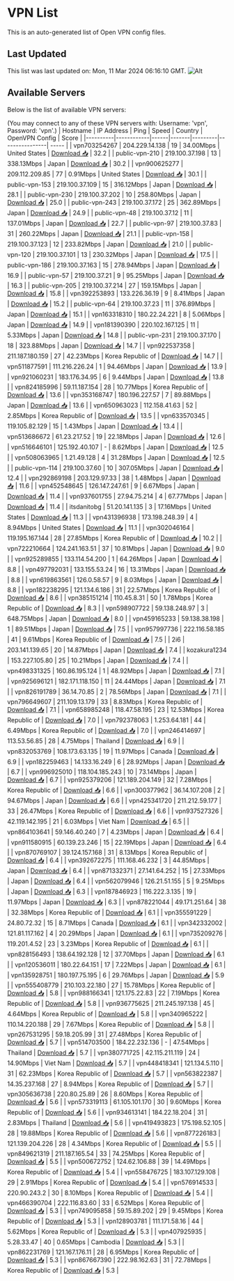 # VPN List

This is an auto-generated list of Open VPN config files.

## Last Updated

This list was last updated on: Mon, 11 Mar 2024 06:16:10 GMT.
![Alt](https://repobeats.axiom.co/api/embed/186b98318ef1479477931607c1ad7d823f12451f.svg "Repobeats analytics image")

## Available Servers

Below is the list of available VPN servers:

(You may connect to any of these VPN servers with: Username: 'vpn', Password: 'vpn'.)
| Hostname | IP Address | Ping | Speed | Country | OpenVPN Config | Score |
|----------|------------|------|-------|---------|----------------| ----- |
| vpn703254267 | 204.229.14.138 | 19 | 34.00Mbps | United States | [Download 📥](./configs/server_0_US.ovpn) | 32.2 |
| public-vpn-210 | 219.100.37.198 | 13 | 338.13Mbps | Japan | [Download 📥](./configs/server_1_JP.ovpn) | 30.2 |
| vpn900625277 | 209.112.209.85 | 77 | 0.91Mbps | United States | [Download 📥](./configs/server_2_US.ovpn) | 30.1 |
| public-vpn-153 | 219.100.37.109 | 15 | 316.12Mbps | Japan | [Download 📥](./configs/server_3_JP.ovpn) | 28.1 |
| public-vpn-230 | 219.100.37.202 | 10 | 258.80Mbps | Japan | [Download 📥](./configs/server_4_JP.ovpn) | 25.0 |
| public-vpn-243 | 219.100.37.172 | 25 | 362.89Mbps | Japan | [Download 📥](./configs/server_5_JP.ovpn) | 24.9 |
| public-vpn-48 | 219.100.37.12 | 11 | 137.01Mbps | Japan | [Download 📥](./configs/server_6_JP.ovpn) | 22.7 |
| public-vpn-97 | 219.100.37.83 | 31 | 260.22Mbps | Japan | [Download 📥](./configs/server_7_JP.ovpn) | 21.1 |
| public-vpn-158 | 219.100.37.123 | 12 | 233.82Mbps | Japan | [Download 📥](./configs/server_8_JP.ovpn) | 21.0 |
| public-vpn-120 | 219.100.37.101 | 13 | 230.32Mbps | Japan | [Download 📥](./configs/server_9_JP.ovpn) | 17.5 |
| public-vpn-186 | 219.100.37.163 | 15 | 278.94Mbps | Japan | [Download 📥](./configs/server_10_JP.ovpn) | 16.9 |
| public-vpn-57 | 219.100.37.21 | 9 | 95.25Mbps | Japan | [Download 📥](./configs/server_11_JP.ovpn) | 16.3 |
| public-vpn-205 | 219.100.37.214 | 27 | 159.15Mbps | Japan | [Download 📥](./configs/server_12_JP.ovpn) | 15.8 |
| vpn392253893 | 133.226.36.19 | 9 | 8.41Mbps | Japan | [Download 📥](./configs/server_13_JP.ovpn) | 15.2 |
| public-vpn-64 | 219.100.37.23 | 11 | 376.89Mbps | Japan | [Download 📥](./configs/server_14_JP.ovpn) | 15.1 |
| vpn163318310 | 180.22.24.221 | 8 | 5.06Mbps | Japan | [Download 📥](./configs/server_15_JP.ovpn) | 14.9 |
| vpn181390390 | 220.102.167.125 | 11 | 5.33Mbps | Japan | [Download 📥](./configs/server_16_JP.ovpn) | 14.8 |
| public-vpn-231 | 219.100.37.170 | 18 | 323.88Mbps | Japan | [Download 📥](./configs/server_17_JP.ovpn) | 14.7 |
| vpn922537358 | 211.187.180.159 | 27 | 42.23Mbps | Korea Republic of | [Download 📥](./configs/server_18_KR.ovpn) | 14.7 |
| vpn511877591 | 111.216.226.24 | 1 | 94.46Mbps | Japan | [Download 📥](./configs/server_19_JP.ovpn) | 13.9 |
| vpn921060231 | 183.176.34.95 | 6 | 9.44Mbps | Japan | [Download 📥](./configs/server_20_JP.ovpn) | 13.8 |
| vpn824185996 | 59.11.187.154 | 28 | 10.77Mbps | Korea Republic of | [Download 📥](./configs/server_21_KR.ovpn) | 13.6 |
| vpn353168747 | 180.196.227.57 | 7 | 89.88Mbps | Japan | [Download 📥](./configs/server_22_JP.ovpn) | 13.6 |
| vpn650963023 | 112.158.41.63 | 52 | 2.85Mbps | Korea Republic of | [Download 📥](./configs/server_23_KR.ovpn) | 13.5 |
| vpn633570345 | 119.105.82.129 | 15 | 1.43Mbps | Japan | [Download 📥](./configs/server_24_JP.ovpn) | 13.4 |
| vpn513686672 | 61.23.217.52 | 19 | 22.18Mbps | Japan | [Download 📥](./configs/server_25_JP.ovpn) | 12.6 |
| vpn516646101 | 125.192.40.107 | - | 8.62Mbps | Japan | [Download 📥](./configs/server_26_JP.ovpn) | 12.5 |
| vpn508063965 | 1.21.49.128 | 4 | 31.28Mbps | Japan | [Download 📥](./configs/server_27_JP.ovpn) | 12.5 |
| public-vpn-114 | 219.100.37.60 | 10 | 307.05Mbps | Japan | [Download 📥](./configs/server_28_JP.ovpn) | 12.4 |
| vpn292869198 | 203.129.97.33 | 38 | 1.48Mbps | Japan | [Download 📥](./configs/server_29_JP.ovpn) | 11.6 |
| vpn452548645 | 126.147.247.61 | 9 | 6.67Mbps | Japan | [Download 📥](./configs/server_30_JP.ovpn) | 11.4 |
| vpn937601755 | 27.94.75.214 | 4 | 67.77Mbps | Japan | [Download 📥](./configs/server_31_JP.ovpn) | 11.4 |
| itsdanitobg | 51.20.141.135 | 3 | 17.16Mbps | United States | [Download 📥](./configs/server_32_US.ovpn) | 11.3 |
| vpn431396938 | 173.198.248.39 | 4 | 8.94Mbps | United States | [Download 📥](./configs/server_33_US.ovpn) | 11.1 |
| vpn302046164 | 119.195.167.144 | 28 | 27.85Mbps | Korea Republic of | [Download 📥](./configs/server_34_KR.ovpn) | 10.2 |
| vpn722210664 | 124.241.163.51 | 37 | 10.81Mbps | Japan | [Download 📥](./configs/server_35_JP.ovpn) | 9.0 |
| vpn925289855 | 133.114.54.200 | 1 | 64.26Mbps | Japan | [Download 📥](./configs/server_36_JP.ovpn) | 8.8 |
| vpn497792031 | 133.155.53.24 | 16 | 13.31Mbps | Japan | [Download 📥](./configs/server_37_JP.ovpn) | 8.8 |
| vpn619863561 | 126.0.58.57 | 9 | 8.03Mbps | Japan | [Download 📥](./configs/server_38_JP.ovpn) | 8.8 |
| vpn182238295 | 121.134.6.186 | 31 | 22.57Mbps | Korea Republic of | [Download 📥](./configs/server_39_KR.ovpn) | 8.6 |
| vpn385151214 | 110.45.8.31 | 50 | 1.78Mbps | Korea Republic of | [Download 📥](./configs/server_40_KR.ovpn) | 8.3 |
| vpn598907722 | 59.138.248.97 | 3 | 648.75Mbps | Japan | [Download 📥](./configs/server_41_JP.ovpn) | 8.0 |
| vpn459165233 | 59.138.38.198 | 1 | 89.51Mbps | Japan | [Download 📥](./configs/server_42_JP.ovpn) | 7.5 |
| vpn957997736 | 222.116.58.185 | 41 | 9.61Mbps | Korea Republic of | [Download 📥](./configs/server_43_KR.ovpn) | 7.5 |
| 2i6 | 203.141.139.65 | 20 | 14.87Mbps | Japan | [Download 📥](./configs/server_44_JP.ovpn) | 7.4 |
| kozakura1234 | 153.227.105.80 | 25 | 10.21Mbps | Japan | [Download 📥](./configs/server_45_JP.ovpn) | 7.4 |
| vpn498331325 | 160.86.195.124 | 1 | 48.92Mbps | Japan | [Download 📥](./configs/server_46_JP.ovpn) | 7.1 |
| vpn925696121 | 182.171.118.150 | 11 | 24.44Mbps | Japan | [Download 📥](./configs/server_47_JP.ovpn) | 7.1 |
| vpn826191789 | 36.14.70.85 | 2 | 78.56Mbps | Japan | [Download 📥](./configs/server_48_JP.ovpn) | 7.1 |
| vpn796649607 | 211.109.13.179 | 33 | 8.83Mbps | Korea Republic of | [Download 📥](./configs/server_49_KR.ovpn) | 7.1 |
| vpn658985248 | 118.47.58.195 | 23 | 12.53Mbps | Korea Republic of | [Download 📥](./configs/server_50_KR.ovpn) | 7.0 |
| vpn792378063 | 1.253.64.181 | 44 | 6.49Mbps | Korea Republic of | [Download 📥](./configs/server_51_KR.ovpn) | 7.0 |
| vpn246414697 | 113.53.56.85 | 28 | 4.75Mbps | Thailand | [Download 📥](./configs/server_52_TH.ovpn) | 6.9 |
| vpn832053769 | 108.173.63.135 | 19 | 11.97Mbps | Canada | [Download 📥](./configs/server_53_CA.ovpn) | 6.9 |
| vpn182259463 | 14.133.16.249 | 6 | 28.92Mbps | Japan | [Download 📥](./configs/server_54_JP.ovpn) | 6.7 |
| vpn996925010 | 118.104.185.243 | 10 | 73.14Mbps | Japan | [Download 📥](./configs/server_55_JP.ovpn) | 6.7 |
| vpn925379206 | 121.189.204.149 | 32 | 7.28Mbps | Korea Republic of | [Download 📥](./configs/server_56_KR.ovpn) | 6.6 |
| vpn300377962 | 36.14.107.208 | 2 | 94.67Mbps | Japan | [Download 📥](./configs/server_57_JP.ovpn) | 6.6 |
| vpn425341720 | 211.212.59.177 | 33 | 26.47Mbps | Korea Republic of | [Download 📥](./configs/server_58_KR.ovpn) | 6.6 |
| vpn937527326 | 42.119.142.195 | 21 | 6.03Mbps | Viet Nam | [Download 📥](./configs/server_59_VN.ovpn) | 6.5 |
| vpn864103641 | 59.146.40.240 | 7 | 4.23Mbps | Japan | [Download 📥](./configs/server_60_JP.ovpn) | 6.4 |
| vpn911580915 | 60.139.23.246 | 15 | 22.19Mbps | Japan | [Download 📥](./configs/server_61_JP.ovpn) | 6.4 |
| vpn870769107 | 39.124.157.168 | 31 | 8.13Mbps | Korea Republic of | [Download 📥](./configs/server_62_KR.ovpn) | 6.4 |
| vpn392672275 | 111.168.46.232 | 3 | 44.85Mbps | Japan | [Download 📥](./configs/server_63_JP.ovpn) | 6.4 |
| vpn871332371 | 27.141.64.252 | 15 | 27.33Mbps | Japan | [Download 📥](./configs/server_64_JP.ovpn) | 6.4 |
| vpn562079946 | 126.21.51.155 | 5 | 9.25Mbps | Japan | [Download 📥](./configs/server_65_JP.ovpn) | 6.3 |
| vpn187846923 | 116.222.3.135 | 19 | 11.97Mbps | Japan | [Download 📥](./configs/server_66_JP.ovpn) | 6.3 |
| vpn878221044 | 49.171.251.64 | 38 | 32.38Mbps | Korea Republic of | [Download 📥](./configs/server_67_KR.ovpn) | 6.1 |
| vpn355591229 | 24.80.72.32 | 15 | 8.71Mbps | Canada | [Download 📥](./configs/server_68_CA.ovpn) | 6.1 |
| vpn342332002 | 121.81.117.162 | 4 | 20.29Mbps | Japan | [Download 📥](./configs/server_69_JP.ovpn) | 6.1 |
| vpn735209276 | 119.201.4.52 | 23 | 3.23Mbps | Korea Republic of | [Download 📥](./configs/server_70_KR.ovpn) | 6.1 |
| vpn828156493 | 138.64.192.128 | 12 | 37.70Mbps | Japan | [Download 📥](./configs/server_71_JP.ovpn) | 6.1 |
| vpn120536011 | 180.22.64.151 | 17 | 7.22Mbps | Japan | [Download 📥](./configs/server_72_JP.ovpn) | 6.1 |
| vpn135928751 | 180.197.75.195 | 6 | 29.76Mbps | Japan | [Download 📥](./configs/server_73_JP.ovpn) | 5.9 |
| vpn555408779 | 210.103.22.180 | 27 | 15.78Mbps | Korea Republic of | [Download 📥](./configs/server_74_KR.ovpn) | 5.8 |
| vpn988166341 | 121.175.22.83 | 22 | 7.19Mbps | Korea Republic of | [Download 📥](./configs/server_75_KR.ovpn) | 5.8 |
| vpn936775625 | 211.245.197.138 | 45 | 4.64Mbps | Korea Republic of | [Download 📥](./configs/server_76_KR.ovpn) | 5.8 |
| vpn340965222 | 110.14.220.188 | 29 | 7.67Mbps | Korea Republic of | [Download 📥](./configs/server_77_KR.ovpn) | 5.8 |
| vpn267531295 | 59.18.205.99 | 31 | 27.48Mbps | Korea Republic of | [Download 📥](./configs/server_78_KR.ovpn) | 5.7 |
| vpn514703500 | 184.22.232.136 | - | 47.54Mbps | Thailand | [Download 📥](./configs/server_79_TH.ovpn) | 5.7 |
| vpn380771725 | 42.115.211.119 | 24 | 14.90Mbps | Viet Nam | [Download 📥](./configs/server_80_VN.ovpn) | 5.7 |
| vpn448418341 | 121.134.5.110 | 31 | 62.23Mbps | Korea Republic of | [Download 📥](./configs/server_81_KR.ovpn) | 5.7 |
| vpn563822387 | 14.35.237.168 | 27 | 8.94Mbps | Korea Republic of | [Download 📥](./configs/server_82_KR.ovpn) | 5.7 |
| vpn305636738 | 220.80.25.89 | 26 | 8.60Mbps | Korea Republic of | [Download 📥](./configs/server_83_KR.ovpn) | 5.6 |
| vpn573319113 | 61.105.101.170 | 30 | 9.60Mbps | Korea Republic of | [Download 📥](./configs/server_84_KR.ovpn) | 5.6 |
| vpn934613141 | 184.22.18.204 | 31 | 2.83Mbps | Thailand | [Download 📥](./configs/server_85_TH.ovpn) | 5.6 |
| vpn419493823 | 175.198.52.105 | 28 | 19.88Mbps | Korea Republic of | [Download 📥](./configs/server_86_KR.ovpn) | 5.6 |
| vpn877226183 | 121.139.204.226 | 28 | 4.34Mbps | Korea Republic of | [Download 📥](./configs/server_87_KR.ovpn) | 5.5 |
| vpn849621319 | 211.187.165.54 | 33 | 74.25Mbps | Korea Republic of | [Download 📥](./configs/server_88_KR.ovpn) | 5.5 |
| vpn500672752 | 124.62.106.88 | 39 | 14.49Mbps | Korea Republic of | [Download 📥](./configs/server_89_KR.ovpn) | 5.4 |
| vpn558476725 | 183.107.129.108 | 29 | 2.91Mbps | Korea Republic of | [Download 📥](./configs/server_90_KR.ovpn) | 5.4 |
| vpn576914533 | 220.90.243.2 | 30 | 8.10Mbps | Korea Republic of | [Download 📥](./configs/server_91_KR.ovpn) | 5.4 |
| vpn466390704 | 222.116.83.60 | 33 | 6.52Mbps | Korea Republic of | [Download 📥](./configs/server_92_KR.ovpn) | 5.3 |
| vpn749095858 | 59.15.89.202 | 29 | 9.45Mbps | Korea Republic of | [Download 📥](./configs/server_93_KR.ovpn) | 5.3 |
| vpn128903781 | 111.171.58.16 | 44 | 5.62Mbps | Korea Republic of | [Download 📥](./configs/server_94_KR.ovpn) | 5.3 |
| vpn407925935 | 5.28.33.47 | 40 | 0.65Mbps | Cambodia | [Download 📥](./configs/server_95_KH.ovpn) | 5.3 |
| vpn862231769 | 121.167.176.11 | 28 | 6.95Mbps | Korea Republic of | [Download 📥](./configs/server_96_KR.ovpn) | 5.3 |
| vpn867667390 | 222.98.162.63 | 31 | 72.78Mbps | Korea Republic of | [Download 📥](./configs/server_97_KR.ovpn) | 5.3 |
